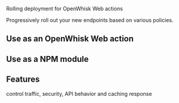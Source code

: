 Rolling deployment for OpenWhisk Web actions

Progressively roll out your new endpoints based on various
policies.

Use as an OpenWhisk Web action
-



Use as a NPM module
-

Features
-
control traffic, security, API behavior and caching response

